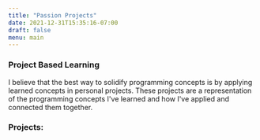 ```yaml
---
title: "Passion Projects"
date: 2021-12-31T15:35:16-07:00
draft: false
menu: main
---
```

### Project Based Learning
I believe that the best way to solidify programming concepts is by applying learned concepts in personal projects. These projects are a representation of the programming concepts I've learned and how I've applied and connected them together.  

### Projects:  
